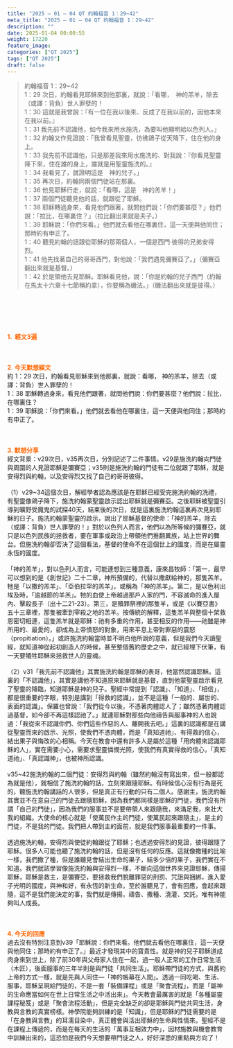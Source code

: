 ```yaml
---
title: "2025 – 01 – 04 QT 約翰福音 1：29~42"
meta_title: "2025 – 01 – 04 QT 約翰福音 1：29~42"
description: ""
date: 2025-01-04 00:00:55
weight: 17220
feature_image: 
categories: ["QT 2025"]
tags: ["QT 2025"]
draft: false
---
```


<blockquote>約翰福音 1：29~42<br />
1：29 次日，約翰看見耶穌來到他那裏，就說：「看哪，　神的羔羊，除去（或譯：背負）世人罪孽的！<br />
1：30 這就是我曾說：『有一位在我以後來、反成了在我以前的，因他本來在我以前。』<br />
1：31 我先前不認識他，如今我來用水施洗，為要叫他顯明給以色列人。」<br />
1：32 約翰又作見證說：「我曾看見聖靈，彷彿鴿子從天降下，住在他的身上。<br />
1：33 我先前不認識他，只是那差我來用水施洗的、對我說：『你看見聖靈降下來，住在誰的身上，誰就是用聖靈施洗的。』<br />
1：34 我看見了，就證明這是　神的兒子。」<br />
1：35 再次日，約翰同兩個門徒站在那裏。<br />
1：36 他見耶穌行走，就說：「看哪，這是　神的羔羊！」<br />
1：37 兩個門徒聽見他的話，就跟從了耶穌。<br />
1：38 耶穌轉過身來，看見他們跟著，就問他們說：「你們要甚麼？」他們說：「拉比，在哪裏住？」（拉比翻出來就是夫子。）<br />
1：39 耶穌說：「你們來看。」他們就去看他在哪裏住，這一天便與他同住；那時約有申正了。<br />
1：40 聽見約翰的話跟從耶穌的那兩個人，一個是西門‧彼得的兄弟安得烈。<br />
1：41 他先找著自己的哥哥西門，對他說：「我們遇見彌賽亞了。」（彌賽亞翻出來就是基督。）<br />
1：42 於是領他去見耶穌。耶穌看見他，說：「你是約翰的兒子西門（約翰在馬太十六章十七節稱約拿），你要稱為磯法。」（磯法翻出來就是彼得。）</blockquote><br />
&nbsp;<br />
<br />
&nbsp;<br />
<br />
<span style="color: #ff6600;" data-darkreader-inline-color=""><strong>1.  經文3遍</strong></span><br />
<br />
&nbsp;<br />
<br />
<span style="color: #ff6600;" data-darkreader-inline-color=""><strong>2. 今天默想經文<br />
</strong></span>約 1：29 次日，約翰看見耶穌來到他那裏，就說：看哪， 神的羔羊，除去（或譯：背負）世人罪孽的！<br />
1：38 耶穌轉過身來，看見他們跟著，就問他們說：你們要甚麼？他們說：拉比，在哪裏住？<br />
1：39 耶穌說：「你們來看。」他們就去看他在哪裏住，這一天便與他同住；那時約有申正了。<br />
<br />
&nbsp;<br />
<br />
<strong><span style="color: #ff6600;" data-darkreader-inline-color="">3. 默想分享<br />
</span></strong>經文背景：v29次日，v35再次日，分別記述了二件事情。v29是施洗約翰向門徒與周圍的人見證耶穌是彌賽亞；v35則是施洗約翰的門徒有二位就跟了耶穌，就是安得烈與約翰，以及安得烈又找了自己的哥哥彼得。<br />
<br />
（1）v29~34這個次日，解經學者認為應該是在耶穌已經受完施洗約翰的洗禮，有聖靈像鴿子降下，施洗約翰蒙聖靈啟示認出耶穌就是彌賽亞。之後耶穌被聖靈引導到曠野受魔鬼的試探40天，結束後的次日，就是這裏施洗約翰這裏再次見到耶穌的日子。施洗約翰蒙聖靈的啟示，說出了耶穌基督的使命：「神的羔羊，除去（或譯：背負）世人罪孽的！」對於以色列人而言，他們以為所等候的彌賽亞，就只是以色列民族的拯救者，要在軍事或政治上帶領他們推翻異族，站上世界的舞台。但施洗約翰卻否決了這個看法，基督的使命不在這個世上的國度，而是在屬靈永恆的國度。<br />
<br />
「神的羔羊」，對以色列人而言，可能連想到三種意義，康來昌牧師：「第一，最早可以想到的是《創世記》二十二章，神所預備的，代替以撒獻給神的，那隻羔羊。牠是「以撒的羔羊」、「亞伯拉罕的羔羊」，或稱為「神的羔羊」。第二，是以色利出埃及時，「逾越節的羊羔」。牠的血使上帝越過那戶人家的門，不容滅命的進入屋內、擊殺長子（出十二21-23）。第三，是贖罪祭裡的那隻羊，或是《以賽亞書》五十三章裡，那隻被牽到宰殺之地的羔羊。按傳統的解釋，這隻羔羊與整個十架救恩密切相連，這隻羔羊就是耶穌：祂有多重的作用，甚至相反的作用——祂雖是神所用的、最愛的，卻成為上帝憤怒的對象，用來平息上帝對罪惡的震怒（propitiation）。」或許施洗約翰當時並不明白他所說的意義，但是我們今天讀聖經，就知道神從起初創造人的時候，甚至整個舊約歷史之中，就已經埋下伏筆，有一天要犧牲耶穌來拯救世人的靈魂。<br />
<br />
（2）v31「我先前不認識他」其實施洗約翰是耶穌的表哥，他當然認識耶穌。這裏的「不認識他」，其實是講他不知道原來耶穌就是基督，直到他蒙聖靈啟示看見了聖靈的降臨，知道耶穌是神的兒子。聖經中常提到「認識」、「知道」、「相信」，都是很重要的字眼，特別是講到「得救的認識」，並不是這種「一般的、屬世的、表面的認識」。保羅也曾說：「我們從今以後，不憑著肉體認人了；雖然憑著肉體認過基督，如今卻不再這樣認祂了。」就連耶穌對那些向他禱告與服事神的人也說過：「我從來不認識你們、你們這些作惡的人、離開我去吧。」這裏的認識都是在講從聖靈而來的啟示、光照，使我們不憑肉體，而是「真知道祂」、有得救的信心，結出果子與悔改的心相稱。今天在教會中還有許多人是屬於這種「用肉體來認識耶穌的人」，實在需要小心，需要求聖靈憐憫光照，使我們有真實得救的信心，「真知道祂」、「真認識神」，也被神所認識。<br />
<br />
v35~42施洗約翰的二個門徒：安得烈與約翰（雖然約翰沒有寫出來，但一般都認為就是他），就相信了施洗約翰的話，立刻來跟隨耶穌。有時候信心沒有行為是死的，聽施洗約翰講話的人很多，但是真正有行動的只有二個人。感謝主，施洗約翰其實並不在意自己的門徒去跟隨耶穌，因為我們都同樣是耶穌的門徒，我們沒有所謂「自己的門徒」，因為我們的服事並不是要帶領人來跟隨我，來滿足我，來壯大我的組織。大使命的核心就是「使萬民作主的門徒，使萬民起來跟隨主」，是主的門徒，不是我的門徒。我們把人帶到主的面前，就是我們服事最重要的一件事。<br />
<br />
透過施洗約翰，安得烈與使徒約翰跟從了耶穌；也透過安得烈的見證，彼得跟隨了耶穌。很多人可能也聽了施洗約翰的話，但是沒有任何的反應。這就像撒種的比喻一樣，我們撒了種，但是誰聽見會結出生命的果子，結多少倍的果子，我們實在不知道。我們就該學習像施洗約翰與安得烈一樣，不斷向這個世界來見證耶穌，傳揚耶穌，耶穌是救主，是彌賽亞，要拯救我們脫離罪惡的刑罰、咒詛與捆綁，進入愛子光明的國度，與神和好，有永恆的新生命。至於誰聽見了，會有回應，會起來跟隨，這不是我們能決定的事，我們就是傳揚，禱告、撒種、澆灌、交託，唯有神能夠叫人成長。<br />
<br />
&nbsp;<br />
<br />
<strong style="font-size: inherit;"><span style="color: #ff6600;" data-darkreader-inline-color="">4. 今天的回應<br />
</span></strong>過去沒有特別注意到v39「耶穌說：你們來看。他們就去看他在哪裏住，這一天便與他同住；那時約有申正了。」最近才發現其中的寶貴性。就是神的兒子耶穌道成肉身來到世上，除了前30年與父母家人住在一起，過一般人正常的工作日常生活（木匠），後面服事的三年半則是與門徒「共同生活」。耶穌帶門徒的方式，與舊約上帝的方式一樣，就是先與人同住—「神的帳幕在人間」。透過一同吃喝、生活、服事，耶穌呈現給門徒的，不是一套「裝備課程」或是「聚會流程」，而是「屬神的生命應當如何在世上日常生活之中活出來」。今天教會最厲害的就是「各種屬靈課程秘笈」或是「聚會流程活動」，但是完全缺乏的卻是耶穌與門徒共同生活，身教與言教的真實榜樣。神學院能夠訓練的是「知識」，但是耶穌的門徒需要的是「在身教與言教」的耳濡目染中，真正體會與活出耶穌的生命與性情來。聖經不是在課程上傳遞的，而是在每天的生活的「萬事互相效力中」，因材施教與機會教育中訓練出來的，這恐怕是我們今天想要帶門徒之人，好好深思的重點與方向了！<br />
<br />
&nbsp;
        